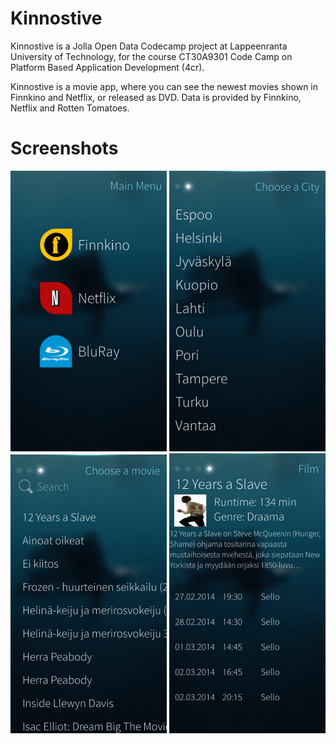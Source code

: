 # Kinnostive
Kinnostive is a Jolla Open Data Codecamp project at Lappeenranta University of Technology, for the course CT30A9301 Code Camp on Platform Based Application Development (4cr).

Kinnostive is a movie app, where you can see the newest movies shown in Finnkino and Netflix, or released as DVD.
Data is provided by Finnkino, Netflix and Rotten Tomatoes.

# Screenshots
![](img/main.png)
![](img/cities.png)
![](img/movies.png)
![](img/movie_description.png)

